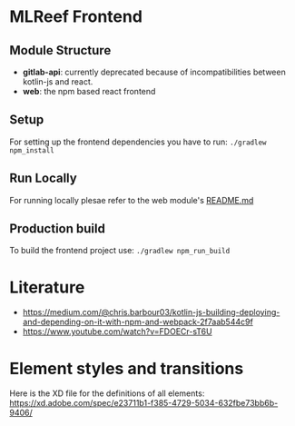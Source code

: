 # MLReef Frontend


## Module Structure
* **gitlab-api**: currently deprecated because of incompatibilities between kotlin-js and react.
* **web**: the npm based react frontend


## Setup
For setting up the frontend dependencies you have to run: `./gradlew npm_install`


## Run Locally
For running locally plesae refer to the web module's [README.md](web/README.md) 


## Production build
To build the frontend project use: `./gradlew npm_run_build`


# Literature
* https://medium.com/@chris.barbour03/kotlin-js-building-deploying-and-depending-on-it-with-npm-and-webpack-2f7aab544c9f
* https://www.youtube.com/watch?v=FDOECr-sT6U


# Element styles and transitions
Here is the XD file for the definitions of all elements: https://xd.adobe.com/spec/e23711b1-f385-4729-5034-632fbe73bb6b-9406/